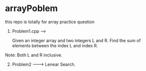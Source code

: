 # arrayPoblem
this repo is totally for array practice question  

1. Problem1.cpp --> 

    Given an integer array and two integers L and R. Find the sum of elements between the
    index L and index R.

Note: Both L and R inclusive.

2. Problem2 --->
    Lenear Search.